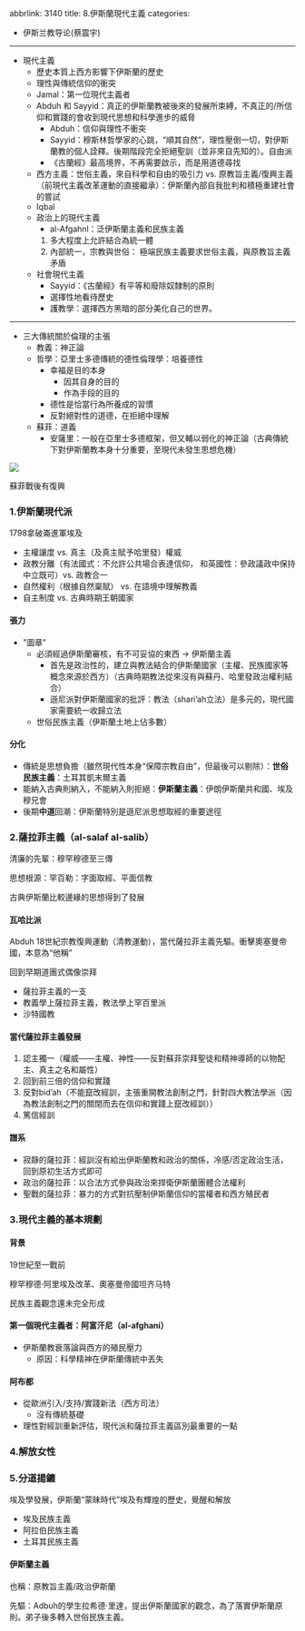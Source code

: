 abbrlink: 3140
title: 8.伊斯蘭現代主義
categories:
  - 伊斯兰教导论(蔡震宇)
---
- 現代主義
	- 歷史本質上西方影響下伊斯蘭的歷史
	- 理性與傳統信仰的衝突
	- Jamal：第一位現代主義者
	- Abduh 和 Sayyid：真正的伊斯蘭教被後來的發展所束縛，不真正的/所信仰和實踐的會收到現代思想和科學進步的威脅
		- Abduh：信仰與理性不衝突
		- Sayyid：穆斯林哲學家的心跳，“順其自然”，理性壓倒一切，對伊斯蘭教的個人詮釋。後期階段完全拒絕聖訓（並非來自先知的）。自由派
		- 《古蘭經》最高境界，不再需要啟示，而是用道德尋找
	- 西方主義：世俗主義，來自科學和自由的吸引力 vs. 原教旨主義/復興主義（前現代主義改革運動的直接繼承）：伊斯蘭內部自我批判和積極重建社會的嘗試
	- Iqbal
	- 政治上的現代主義
		- al-Afgahnl：泛伊斯蘭主義和民族主義
		1. 多大程度上允許結合為統一體
		2. 內部統一，宗教與世俗： 極端民族主義要求世俗主義，與原教旨主義矛盾
	- 社會現代主義
		- Sayyid：《古蘭經》有平等和廢除奴隸制的原則
		- 選擇性地看待歷史
		- 護教學：選擇西方黑暗的部分美化自己的世界。

***

- 三大傳統關於倫理的主張
	- 教義：神正論
	- 哲學：亞里士多德傳統的德性倫理學：培養德性
		- 幸福是目的本身
			- 因其自身的目的
			- 作為手段的目的
		- 德性是恰當行為所養成的習慣
		- 反對絕對性的道德，在拒絕中理解
	- 蘇菲：道義
		- 安薩里：一般在亞里士多德框架，但又輔以弱化的神正論（古典傳統下對伊斯蘭教本身十分重要，至現代未發生思想危機）

![](IMG_3622.jpeg)

蘇菲戰後有復興

### 1.伊斯蘭現代派

1798拿破崙進軍埃及

- 主權讓度 vs. 真主（及真主賦予哈里發）權威
- 政教分離（有法國式：不允許公共場合表達信仰， 和英國性：參政議政中保持中立既可）vs. 政教合一
- 自然權利（根據自然稟賦） vs. 在語境中理解教義
- 自主制度 vs. 古典時期王朝國家

#### 張力

- "圖章"
  - 必須經過伊斯蘭審核，有不可妥協的東西 → 伊斯蘭主義
    - 首先是政治性的，建立與教法結合的伊斯蘭國家（主權、民族國家等概念來源於西方）（古典時期教法從來沒有與蘇丹、哈里發政治權利結合）
    - 遜尼派對伊斯蘭國家的批評：教法（shari’ah立法）是多元的，現代國家需要統一收歸立法
  - 世俗民族主義（伊斯蘭土地上佔多數）

#### 分化

- 傳統是思想負擔（雖然現代性本身“保障宗教自由”，但最後可以剔除）：**世俗民族主義**：土耳其凱末爾主義
- 能納入古典則納入，不能納入則拒絕：**伊斯蘭主義**：伊朗伊斯蘭共和國、埃及穆兄會
- 後期**中道**回潮：伊斯蘭特別是遜尼派思想取經的重要途徑

### 2.薩拉菲主義（al-salaf al-salib）

清廉的先輩：穆罕穆德至三傳

思想根源：罕百勒：字面取經、平面信教

古典伊斯蘭比較邊緣的思想得到了發展

#### 瓦哈比派

Abduh 18世紀宗教復興運動（清教運動），當代薩拉菲主義先驅。衝擊奧塞曼帝國，本意為“他稱”

回到早期道團式偶像崇拜

- 薩拉菲主義的一支
- 教義學上薩拉菲主義，教法學上罕百里派
- 沙特國教

#### 當代薩拉菲主義發展

1. 認主獨一（權威——主權、神性——反對蘇菲崇拜聖徒和精神導師的以物配主、真主之名和屬性）
2. 回到前三倍的信仰和實踐
3. 反對bid’ah（不能竄改經訓，主張重開教法創制之門，針對四大教法學派（因為教法創制之門的關閉而去在信仰和實踐上竄改經訓））
4. 篤信經訓

#### 譜系

- 寂靜的薩拉菲：經訓沒有給出伊斯蘭教和政治的關係，冷感/否定政治生活，回到原初生活方式即可
- 政治的薩拉菲：以合法方式參與政治來捍衛伊斯蘭團體合法權利
- 聖戰的薩拉菲：暴力的方式對抗壓制伊斯蘭信仰的當權者和西方殖民者

### 3.現代主義的基本規劃

#### 背景

19世紀至一戰前

穆罕穆德·阿里埃及改革、奧塞曼帝國坦齐马特

民族主義觀念還未完全形成

#### 第一個現代主義者：阿富汗尼（al-afghani）

- 伊斯蘭教衰落論與西方的殖民壓力
	- 原因：科學精神在伊斯蘭傳統中丟失

#### 阿布都

- 從歐洲引入/支持/實踐新法（西方司法）
	- 沒有傳統基礎
- 理性對經訓重新評估，現代派和薩拉菲主義區別最重要的一點

### 4.解放女性

### 5.分道揚鑣

埃及學發展，伊斯蘭“蒙昧時代”埃及有輝煌的歷史，覺醒和解放

- 埃及民族主義
- 阿拉伯民族主義
- 土耳其民族主義

#### 伊斯蘭主義

也稱：原教旨主義/政治伊斯蘭

先驅：Adbuh的學生拉希德·里達，提出伊斯蘭國家的觀念，為了落實伊斯蘭原則。弟子後多轉入世俗民族主義。

